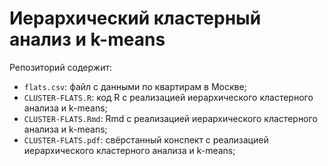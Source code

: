 # Иерархический кластерный анализ и k-means

Репозиторий содержит: 

* `flats.csv`: файл с данными по квартирам в Москве;
* `CLUSTER-FLATS.R`: код R с реализацией иерархического кластерного анализа и k-means;
* `CLUSTER-FLATS.Rmd`: Rmd с реализацией иерархического кластерного анализа и k-means;
* `CLUSTER-FLATS.pdf`: свёрстанный конспект с реализацией иерархического кластерного анализа и k-means;
